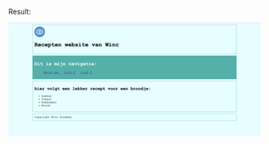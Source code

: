 Result:

![alt text](https://github.com/WincAcademy/mini-course-opdrachten-oplossingen/blob/master/Opdracht_005/Screenshot%202020-01-03%20at%2009.19.19.png)
